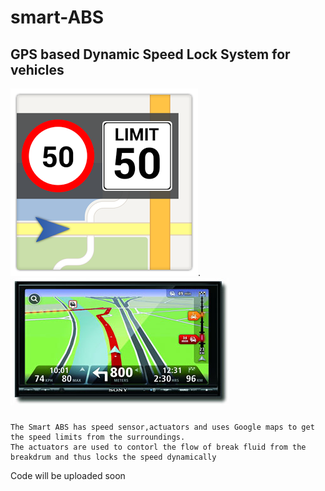 # smart-ABS
## GPS based Dynamic Speed Lock System for vehicles
 ![alt text](https://github.com/maheshreddy7797/smart-ABS/blob/master/Speed_limit.png).
 ![alt text](https://github.com/maheshreddy7797/smart-ABS/blob/master/Speed_limit(2).jpg)
###
    The Smart ABS has speed sensor,actuators and uses Google maps to get the speed limits from the surroundings.
    The actuators are used to contorl the flow of break fluid from the breakdrum and thus locks the speed dynamically
Code will be uploaded soon
